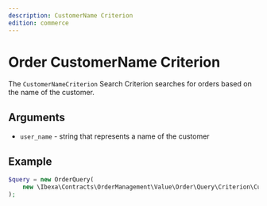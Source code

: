 ```yaml
---
description: CustomerName Criterion
edition: commerce
---
```


# Order CustomerName Criterion

The `CustomerNameCriterion` Search Criterion searches for orders based on the name of the customer.

## Arguments

- `user_name` - string that represents a name of the customer

## Example

``` php
$query = new OrderQuery(
    new \Ibexa\Contracts\OrderManagement\Value\Order\Query\Criterion\CustomerNameCriterion('john')
);
```
